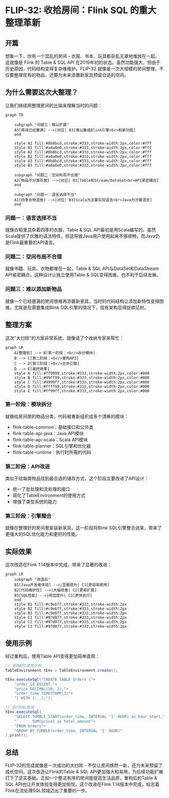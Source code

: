 # FLIP-32: 收拾房间：Flink SQL 的重大整理革新

## 开篇

想象一下，你有一个混乱的房间 - 衣服、书本、玩具都杂乱无章地堆放在一起。这就像是 Flink 的 Table & SQL API 在2019年初的状态。虽然功能强大，但由于历史原因，代码结构变得复杂难维护。FLIP-32 就像是一次大规模的房间整理，不仅要整理现有的物品，还要为未来添置新家具预留合适的空间。

## 为什么需要这次大整理？

让我们继续用整理房间的比喻来理解当时的问题：

```mermaid
graph TD
   
    subgraph "问题三：难以扩展"
    A3[房间已经塞满] -->|对应| B3[难以集成Blink引擎<br>和新功能]
    end
    
    style A1 fill:#8b8bcd,stroke:#333,stroke-width:2px,color:#fff
    style B1 fill:#a8a8e0,stroke:#333,stroke-width:2px,color:#fff
    style A2 fill:#8b8bcd,stroke:#333,stroke-width:2px,color:#fff
    style B2 fill:#a8a8e0,stroke:#333,stroke-width:2px,color:#fff
    style A3 fill:#8b8bcd,stroke:#333,stroke-width:2px,color:#fff
    style B3 fill:#a8a8e0,stroke:#333,stroke-width:2px,color:#fff

    subgraph "问题二：空间布局不合理"
    A2[物品不分类存放] -->|对应| B2[Table和Stream/DataSet<br>API紧密耦合]
    end
    
    subgraph "问题一：语言选择不当"
    A1[四季衣物混放] -->|对应| B1[Scala为主要实现语言<br>Java为次要语言]
    end
```

### 问题一：语言选择不当
就像衣柜里混杂着四季的衣服，Table & SQL API最初是用Scala编写的。虽然Scala提供了优雅的语法特性，但这导致Java用户使用起来不够顺畅，而Java仍是Flink最重要的API语言。

### 问题二：空间布局不合理
就像书籍、玩具、衣物都堆在一起，Table & SQL API与DataSet和DataStream API紧密耦合。这种设计让独立使用Table & SQL变得困难，也不利于后续发展。

### 问题三：难以添加新物品
就像一个已经塞满的房间很难再添置新家具，当时的代码结构让添加新特性变得困难。尤其是在需要集成Blink SQL引擎的情况下，现有架构显得捉襟见肘。

## 整理方案

这次"大扫除"的方案非常系统，就像请了个收纳专家来帮忙：

```mermaid
graph LR
    A[整理前] --> B[第一阶段：<br/>拆分模块]
    B --> C[第二阶段：<br/>重构API]
    C --> D[第三阶段：<br/>合并引擎]
    D --> E[最终效果]
    style A fill:#ff9999,stroke:#333,stroke-width:2px,color:#000
    style B fill:#99ff99,stroke:#333,stroke-width:2px,color:#000
    style C fill:#9999ff,stroke:#333,stroke-width:2px,color:#000
    style D fill:#ffff99,stroke:#333,stroke-width:2px,color:#000
    style E fill:#ff99ff,stroke:#333,stroke-width:2px,color:#000
```

### 第一阶段：模块拆分
就像给房间里的物品分类，代码被重新组织成多个清晰的模块：

- flink-table-common：基础接口和公共类
- flink-table-api-java：Java API模块
- flink-table-api-scala：Scala API模块
- flink-table-planner：SQL引擎和优化器
- flink-table-runtime：执行时所需的代码

### 第二阶段：API改进
类似于给每类物品找到最合适的储存方式，这个阶段主要改进了API设计：

- 统一了批处理和流处理的接口
- 简化了TableEnvironment的使用方式
- 增强了类型系统的能力

### 第三阶段：引擎整合
就像在整理好的房间里安装新家具，这一阶段将Blink SQL引擎整合进来，带来了更强大的SQL优化能力和更好的性能。

## 实际效果

这次改造在Flink 1.14版本中完成，带来了显著的改进：

```mermaid
graph LR
    subgraph "改造后"
    B1[Java开发者体验] -->|显著提升| C1[更容易使用]
    B2[代码维护性] -->|大幅改善| C2[更易扩展]
    B3[SQL性能] -->|明显提升| C3[更快执行]
    end
    style B1 fill:#c9e6ff,stroke:#333,stroke-width:2px
    style B2 fill:#c9e6ff,stroke:#333,stroke-width:2px
    style B3 fill:#c9e6ff,stroke:#333,stroke-width:2px
    style C1 fill:#97d077,stroke:#333,stroke-width:2px
    style C2 fill:#97d077,stroke:#333,stroke-width:2px
    style C3 fill:#97d077,stroke:#333,stroke-width:2px
```

## 使用示例

经过重构后，使用Table API变得更加简单直观：

```java
// 新版API使用示例
TableEnvironment tEnv = TableEnvironment.create();

tEnv.executeSql("CREATE TABLE Orders ("+
    "order_id BIGINT,"+
    "price DECIMAL(10, 2),"+
    "order_time TIMESTAMP(3)"+
    ") WITH (...);");

// 执行SQL查询
tEnv.executeSql(
    "SELECT TUMBLE_START(order_time, INTERVAL '1' HOUR) as hour_start,"+
    "       SUM(price) as total_amount"+
    "FROM Orders"+
    "GROUP BY TUMBLE(order_time, INTERVAL '1' HOUR)"
).print();
```

## 总结

FLIP-32的完成就像是一次成功的大扫除 - 不仅让房间焕然一新，还为未来预留了成长空间。这次改造让Flink的Table & SQL API更加强大和易用，为后续功能扩展打下了坚实基础。正如一个整洁有序的房间能提高生活品质，重构后的Table & SQL API也让开发体验变得更加愉悦。这个改进在Flink 1.14版本中完成，标志着Flink在流处理SQL领域迈出了重要的一步。
